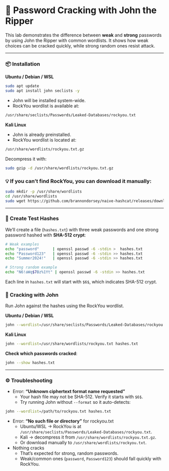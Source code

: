 # 🔨 Password Cracking with John the Ripper

This lab demonstrates the difference between **weak** and **strong** passwords by using John the Ripper with common wordlists. It shows how weak choices can be cracked quickly, while strong random ones resist attack.

---
### 📦 Installation
**Ubuntu / Debian / WSL** 
```bash
sudo apt update
sudo apt install john seclists -y
```
  * John will be installed system-wide.
  * RockYou wordlist is available at:
```bash
/usr/share/seclists/Passwords/Leaked-Databases/rockyou.txt
```
**Kali Linux**
  * John is already preinstalled.
  * RockYou wordlist is located at:
```bash  
/usr/share/wordlists/rockyou.txt.gz
```
Decompress it with:
```bash
sudo gzip -d /usr/share/wordlists/rockyou.txt.gz
```
### 💡 If you can’t find RockYou, you can download it manually:
```bash
sudo mkdir -p /usr/share/wordlists
cd /usr/share/wordlists
sudo wget https://github.com/brannondorsey/naive-hashcat/releases/download/data/rockyou.txt
```
---
### 📝 Create Test Hashes
We’ll create a file (`hashes.txt`) with three weak passwords and one strong password hashed with **SHA-512 crypt**:
```bash
# Weak examples
echo "password"      | openssl passwd -6 -stdin >  hashes.txt
echo "Password123"   | openssl passwd -6 -stdin >> hashes.txt
echo "Summer2024!"   | openssl passwd -6 -stdin >> hashes.txt

# Strong random example
echo "N6!aWq$7Bz%1Yt" | openssl passwd -6 -stdin >> hashes.txt
```
Each line in `hashes.txt` will start with `$6$`, which indicates SHA-512 crypt.
### 🔑 Cracking with John
Run John against the hashes using the RockYou wordlist.

**Ubuntu / Debian / WSL**
```bash
john --wordlist=/usr/share/seclists/Passwords/Leaked-Databases/rockyou.txt hashes.txt
```
**Kali Linux**
```bash
john --wordlist=/usr/share/wordlists/rockyou.txt hashes.txt
```
**Check which passwords cracked**:
```bash
john --show hashes.txt
```

---
### ⚙️ Troubleshooting
- Error: **“Unknown ciphertext format name requested”**
    * Your hash file may not be SHA-512. Verify it starts with `$6$`.
    * Try running John without `--format` so it auto-detects:
```bash
john --wordlist=/path/to/rockyou.txt hashes.txt
```
- Error: **“No such file or directory”** for rockyou.txt
    * Ubuntu/WSL → RockYou is at `/usr/share/seclists/Passwords/Leaked-Databases/rockyou.txt`.
    * Kali → decompress it from `/usr/share/wordlists/rockyou.txt.gz`.
    * Or download manually to `/usr/share/wordlists/rockyou.txt`.
- Nothing cracks
  * That’s expected for strong, random passwords.
  * Weak/common ones (`password`, `Password123`) should fall quickly with RockYou.
